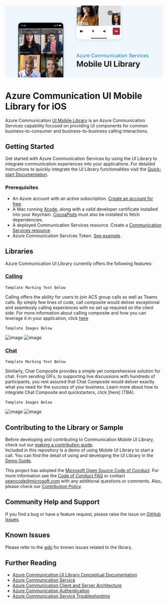 ![Hero Image](https://github.com/Azure/communication-ui-library-ios/blob/main/docs/images/mobile-ui-library-hero-image.png?raw=true)

# Azure Communication UI Mobile Library for iOS

Azure Communication [UI Mobile Library](https://docs.microsoft.com/en-us/azure/communication-services/concepts/ui-library/ui-library-overview) is an Azure Communication Services capability focused on providing UI components for common business-to-consumer and business-to-business calling interactions.

## Getting Started

Get started with Azure Communication Services by using the UI Library to integrate communication experiences into your applications. For detailed instructions to quickly integrate the UI Library functionalities visit the [Quick-start Documentation](https://docs.microsoft.com/en-us/azure/communication-services/quickstarts/ui-library/get-started-call?tabs=kotlin&pivots=platform-ios).

### Prerequisites

* An Azure account with an active subscription. [Create an account for free](https://azure.microsoft.com/free/?WT.mc_id=A261C142F).
* A Mac running [Xcode](https://go.microsoft.com/fwLink/p/?LinkID=266532), along with a valid developer certificate installed into your Keychain. [CocoaPods](https://cocoapods.org/) must also be installed to fetch dependencies.
* A deployed Communication Services resource. Create a [Communication Services resource](https://docs.microsoft.com/azure/communication-services/quickstarts/create-communication-resource).
* Azure Communication Services Token. [See example](https://docs.microsoft.com/en-us/azure/communication-services/quickstarts/identity/quick-create-identity).

## Libraries

Azure Communication UI Library currently offers the following features:

### [Calling](AzureCommunicationUI/sdk/AzureCommunicationUICalling)

```Template Marking Text Below```

Calling offers the ability for users to join ACS group calls as well as Teams calls. By simply few lines of code, call composite would deliver exceptional and seamlessly calling experiences with no set up required on the client side. For more information about calling composite and how you can leverage it in your application, click [here](https://github.com/Azure/communication-ui-library-ios/tree/john/readme-proposal/AzureCommunicationUI/sdk/AzureCommunicationUICalling)

```Template Images Below```

<p>
<img width="200" alt="image" src="https://user-images.githubusercontent.com/109105353/193981552-176f3c39-5ed3-4811-b691-40d224cf8eca.png">
<img width="208" alt="image" src="https://user-images.githubusercontent.com/109105353/193981288-f999c6ca-f0ab-4deb-a48c-780c3087e483.png">
</p>

### [Chat](/AzureCommunicationUI/sdk/AzureCommunicationUIChat)

```Template Marking Text Below```

Similarly, Chat Composite provides a simple yet comprehensive solution for chat. From sending GIFs, to supporting live discussions with hundreds of participants, you rest assured that Chat Composite would deliver exactly what you need for the success of your business. Learn more about how to integrate Chat Composite and quickstarters, click [here] (TBA).

```Template Images Below```

<p>
<img width="200" alt="image" src="https://user-images.githubusercontent.com/109105353/193981552-176f3c39-5ed3-4811-b691-40d224cf8eca.png">
<img width="208" alt="image" src="https://user-images.githubusercontent.com/109105353/193981288-f999c6ca-f0ab-4deb-a48c-780c3087e483.png">
</p>

## Contributing to the Library or Sample

Before developing and contributing to Communication Mobile UI Library, check out our [making a contribution guide](docs/contributing-guide.md).  
Included in this repository is a demo of using Mobile UI Library to start a call. You can find the detail of using and developing the UI Library in the [Demo Guide](AzureCommunicationUI/AzureCommunicationUIDemoApp).

This project has adopted the [Microsoft Open Source Code of Conduct](https://opensource.microsoft.com/codeofconduct/). For more information see the [Code of Conduct FAQ](https://opensource.microsoft.com/codeofconduct/faq/) or contact [opencode@microsoft.com](mailto:opencode@microsoft.com) with any additional questions or comments. Also, please check our [Contribution Policy](CONTRIBUTING.md).

## Community Help and Support

If you find a bug or have a feature request, please raise the issue on [GitHub Issues](https://github.com/Azure/azure-communication-ui-library-ios/issues).

## Known Issues

Please refer to the [wiki](https://github.com/Azure/azure-communication-ui-library-ios/wiki/Known-Issues) for known issues related to the library.


## Further Reading

* [Azure Communication UI Library Conceptual Documentation](https://docs.microsoft.com/azure/communication-services/concepts/ui-framework/ui-sdk-overview)
* [Azure Communication Service](https://docs.microsoft.com/en-us/azure/communication-services/overview)
* [Azure Communication Client and Server Architecture](https://docs.microsoft.com/en-us/azure/communication-services/concepts/client-and-server-architecture)
* [Azure Communication Authentication](https://docs.microsoft.com/en-us/azure/communication-services/concepts/authentication)
* [Azure Communication Service Troubleshooting](https://docs.microsoft.com/en-us/azure/communication-services/concepts/troubleshooting-info)
